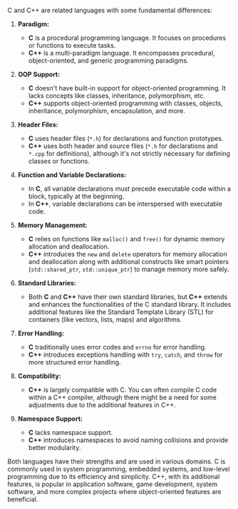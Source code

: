 C and C++ are related languages with some fundamental differences:

1. **Paradigm:**
   - **C** is a procedural programming language. It focuses on procedures or functions to execute tasks.
   - **C++** is a multi-paradigm language. It encompasses procedural, object-oriented, and generic programming paradigms.

2. **OOP Support:**
   - **C** doesn't have built-in support for object-oriented programming. It lacks concepts like classes, inheritance, polymorphism, etc.
   - **C++** supports object-oriented programming with classes, objects, inheritance, polymorphism, encapsulation, and more.

3. **Header Files:**
   - **C** uses header files (`*.h`) for declarations and function prototypes.
   - **C++** uses both header and source files (`*.h` for declarations and `*.cpp` for definitions), although it's not strictly necessary for defining classes or functions.

4. **Function and Variable Declarations:**
   - In **C**, all variable declarations must precede executable code within a block, typically at the beginning.
   - In **C++**, variable declarations can be interspersed with executable code.

5. **Memory Management:**
   - **C** relies on functions like `malloc()` and `free()` for dynamic memory allocation and deallocation.
   - **C++** introduces the `new` and `delete` operators for memory allocation and deallocation along with additional constructs like smart pointers (`std::shared_ptr`, `std::unique_ptr`) to manage memory more safely.

6. **Standard Libraries:**
   - Both **C** and **C++** have their own standard libraries, but **C++** extends and enhances the functionalities of the C standard library. It includes additional features like the Standard Template Library (STL) for containers (like vectors, lists, maps) and algorithms.

7. **Error Handling:**
   - **C** traditionally uses error codes and `errno` for error handling.
   - **C++** introduces exceptions handling with `try`, `catch`, and `throw` for more structured error handling.

8. **Compatibility:**
   - **C++** is largely compatible with C. You can often compile C code within a C++ compiler, although there might be a need for some adjustments due to the additional features in C++.

9. **Namespace Support:**
   - **C** lacks namespace support.
   - **C++** introduces namespaces to avoid naming collisions and provide better modularity.

Both languages have their strengths and are used in various domains. C is commonly used in system programming, embedded systems, and low-level programming due to its efficiency and simplicity. C++, with its additional features, is popular in application software, game development, system software, and more complex projects where object-oriented features are beneficial.